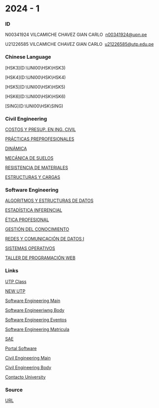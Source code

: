 # 2024 - 1

### ID

N00341924 VILCAMICHE CHAVEZ GIAN CARLO 
​		[n00341924@upn.pe]()

U21226585 VILCAMICHE CHAVEZ GIAN CARLO
​		[u21226585@utp.edu.pe]()

### Chinese Language 

[HSK3](D:\UNI00\HSK\HSK3\)

[HSK4](D:\UNI00\HSK\HSK4\)

[HSK5](D:\UNI00\HSK\HSK5\)

[HSK6](D:\UNI00\HSK\HSK6\)

[SING](D:\UNI00\HSK\SING\)

### Civil Engineering

 [COSTOS Y PRESUP. EN ING. CIVIL](Source\CPIC) 

 [PRÁCTICAS PREPROFESIONALES](Source\PRPR) 

 [DINÁMICA](Source\DINM) 

 [MECÁNICA DE SUELOS](Source\MESU) 

 [RESISTENCIA DE MATERIALES](Source\REMA) 

 [ESTRUCTURAS Y CARGAS](Source\ESCA) 

### Software Engineering

 [ALGORITMOS Y ESTRUCTURAS DE DATOS](Source\ALED) 

 [ESTADÍSTICA INFERENCIAL](Source\ESIN) 

 [ÉTICA PROFESIONAL](Source\ETPR) 

 [GESTIÓN DEL CONOCIMIENTO](Source\GECO) 

 [REDES Y COMUNICACIÓN DE DATOS I](Source\RECD) 

 [SISTEMAS OPERATIVOS](Source\SIOP) 

 [TALLER DE PROGRAMACIÓN WEB](Source\PWEB) 

### Links

[UTP Class](https://class.utp.edu.pe/)

[NEW UTP](https://portal.utp.edu.pe/)

[Software Engineering Main](https://portalestudiante.utp.edu.pe/)

[Software Engineeriwng Body](https://canvas.utp.edu.pe)

[Software Engineering Eventos](https://portal.utp.edu.pe/inicio)

[Software Engineering Matricula](https://matricula04.utp.edu.pe/)

[SAE](https://saeutp.zendesk.com/)

[Portal Software](https://portal.utp.edu.pe/)

[Civil Engineering Main](https://mimundo.upn.edu.pe)

[Civil Engineering Body](https://upn.blackboard.com)

[Contacto University](https://contacto-consultas.upn.edu.pe/)

### Source

[URL](./Source)

